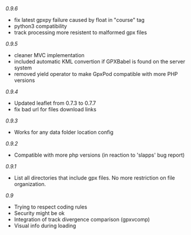 *0.9.6*
* fix latest gpxpy failure caused by float in "course" tag
* python3 compatibility
* track processing more resistent to malformed gpx files

*0.9.5*
* cleaner MVC implementation
* included automatic KML convertion if GPXBabel is found on the server system
* removed yield operator to make GpxPod compatible with more PHP versions

*0.9.4*
* Updated leaflet from 0.7.3 to 0.7.7
* fix bad url for files download links

*0.9.3*
* Works for any data folder location config

*0.9.2*
* Compatible with more php versions (in reaction to 'slapps' bug report)

*0.9.1*
* List all directories that include gpx files. No more restriction on file organization.

*0.9*
* Trying to respect coding rules
* Security might be ok
* Integration of track divergence comparison (gpxvcomp)
* Visual info during loading
